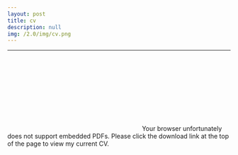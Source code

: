 ```yaml
---
layout: post
title: cv
description: null
img: /2.0/img/cv.png
---
```


***

<br>

<object data="http://jared-desjardins.github.io/2.0/files/desjardins-cv-2018.pdf" type="application/pdf" width="700px" height="700px">
    <embed src="http://jared-desjardins.github.io/2.0/files/desjardins-cv-2018.pdf">
    Your browser unfortunately does not support embedded PDFs. Please click the download link at the top of the page to view my current CV.
    </embed>
</object>
